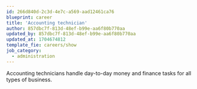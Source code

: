 ```yaml
---
id: 266d840d-2c3d-4e7c-a569-aad12461ca76
blueprint: career
title: 'Accounting technician'
author: 857dbc7f-813d-48ef-b99e-aa6f80b770aa
updated_by: 857dbc7f-813d-48ef-b99e-aa6f80b770aa
updated_at: 1704674812
template_fie: careers/show
job_category:
  - administration
---
```

Accounting technicians handle day-to-day money and finance tasks for all types of business.